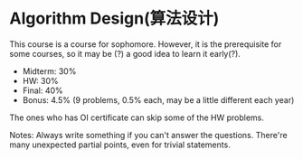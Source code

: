 # Algorithm Design(算法设计)
 
This course is a course for sophomore. However, it is the prerequisite for some courses, so it may be (?) a good idea to learn it early(?).

- Midterm: 30%
- HW: 30%
- Final: 40%
- Bonus: 4.5% (9 problems, 0.5% each, may be a little different each year)
 
The ones who has OI certificate can skip some of the HW problems.

Notes: Always write something if you can't answer the questions. There're many unexpected partial points, even for trivial statements.
